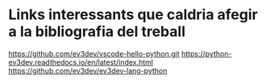 # Links interessants que caldria afegir a la bibliografia del treball
https://github.com/ev3dev/vscode-hello-python.git
https://python-ev3dev.readthedocs.io/en/latest/index.html
https://github.com/ev3dev/ev3dev-lang-python
